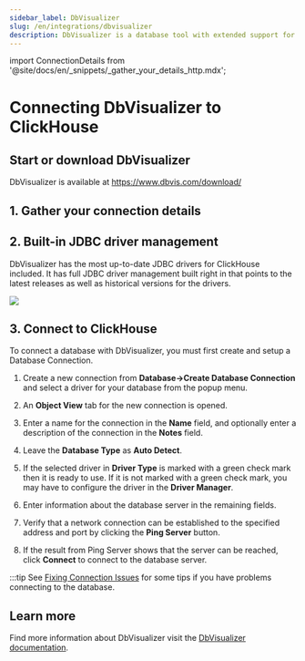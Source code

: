 ```yaml
---
sidebar_label: DbVisualizer
slug: /en/integrations/dbvisualizer
description: DbVisualizer is a database tool with extended support for ClickHouse.
---
```

import ConnectionDetails from '@site/docs/en/_snippets/_gather_your_details_http.mdx';

# Connecting DbVisualizer to ClickHouse

## Start or download DbVisualizer

DbVisualizer is available at https://www.dbvis.com/download/

## 1. Gather your connection details

<ConnectionDetails />

## 2. Built-in JDBC driver management

DbVisualizer has the most up-to-date JDBC drivers for ClickHouse included. It has full JDBC driver management built right in that points to the latest releases as well as historical versions for the drivers.

![](@site/docs/en/integrations/sql-clients/images/dbvisualizer-driver-manager.png)

## 3. Connect to ClickHouse

To connect a database with DbVisualizer, you must first create and setup a Database Connection. 

1. Create a new connection from **Database->Create Database Connection** and select a driver for your database from the popup menu.

2. An **Object View** tab for the new connection is opened.

3. Enter a name for the connection in the **Name** field, and optionally enter a description of the connection in the **Notes** field.

4. Leave the **Database Type** as **Auto Detect**.

5. If the selected driver in **Driver Type** is marked with a green check mark then it is ready to use. If it is not marked with a green check mark, you may have to configure the driver in the **Driver Manager**.

6. Enter information about the database server in the remaining fields.

7. Verify that a network connection can be established to the specified address and port by clicking the **Ping Server** button.

8. If the result from Ping Server shows that the server can be reached, click **Connect** to connect to the database server.

:::tip
See [Fixing Connection Issues](https://confluence.dbvis.com/display/UG231/Fixing+Connection+Issues) for some tips if you have problems connecting to the database.

## Learn more

Find more information about DbVisualizer visit the [DbVisualizer documentation](https://confluence.dbvis.com/display/UG231/Users+Guide).